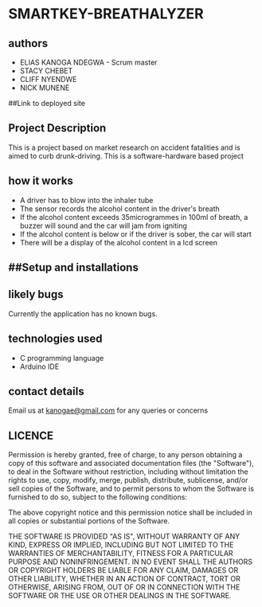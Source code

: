 # SMARTKEY-BREATHALYZER

## authors
- ELIAS KANOGA NDEGWA - Scrum master
- STACY CHEBET 
- CLIFF NYENDWE
- NICK MUNENE

##Link to deployed site

## Project Description
This is a project based on market research on accident fatalities and is aimed to curb drunk-driving. This is a software-hardware based project

## how it works
- A driver has to blow into the inhaler tube
- The sensor records the alcohol content in the driver's breath
- If the alcohol content exceeds 35microgrammes in 100ml of breath, a buzzer will sound and the car will jam from igniting
- If the alcohol content is below or if the driver is sober, the car will start
- There will be a display of the alcohol content in a lcd screen


##Setup and installations
- 

## likely bugs
Currently the application has no known bugs.

## technologies used
- C programming language
- Arduino IDE

## contact details
Email us at kanogae@gmail.com for any queries or concerns

## LICENCE
Permission is hereby granted, free of charge, to any person obtaining a copy of this software and associated documentation files (the "Software"), to deal in the Software without restriction, including without limitation the rights to use, copy, modify, merge, publish, distribute, sublicense, and/or sell copies of the Software, and to permit persons to whom the Software is furnished to do so, subject to the following conditions:

The above copyright notice and this permission notice shall be included in all copies or substantial portions of the Software.

THE SOFTWARE IS PROVIDED "AS IS", WITHOUT WARRANTY OF ANY KIND, EXPRESS OR IMPLIED, INCLUDING BUT NOT LIMITED TO THE WARRANTIES OF MERCHANTABILITY, FITNESS FOR A PARTICULAR PURPOSE AND NONINFRINGEMENT. IN NO EVENT SHALL THE AUTHORS OR COPYRIGHT HOLDERS BE LIABLE FOR ANY CLAIM, DAMAGES OR OTHER LIABILITY, WHETHER IN AN ACTION OF CONTRACT, TORT OR OTHERWISE, ARISING FROM, OUT OF OR IN CONNECTION WITH THE SOFTWARE OR THE USE OR OTHER DEALINGS IN THE SOFTWARE.
